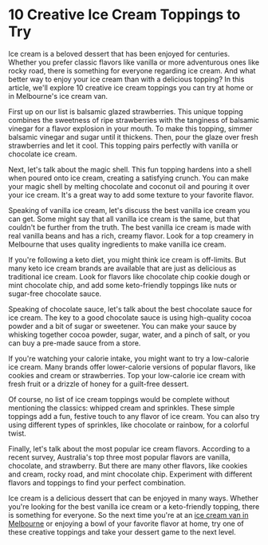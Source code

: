 <h1>10 Creative Ice Cream Toppings to Try</h1>
<p>Ice cream is a beloved dessert that has been enjoyed for centuries. Whether you prefer classic flavors like vanilla or more adventurous ones like rocky road, there is something for everyone regarding ice cream. And what better way to enjoy your ice cream than with a delicious topping? In this article, we'll explore 10 creative ice cream toppings you can try at home or in Melbourne's ice cream van.</p>
<p>First up on our list is balsamic glazed strawberries. This unique topping combines the sweetness of ripe strawberries with the tanginess of balsamic vinegar for a flavor explosion in your mouth. To make this topping, simmer balsamic vinegar and sugar until it thickens. Then, pour the glaze over fresh strawberries and let it cool. This topping pairs perfectly with vanilla or chocolate ice cream.</p>
<p>Next, let's talk about the magic shell. This fun topping hardens into a shell when poured onto ice cream, creating a satisfying crunch. You can make your magic shell by melting chocolate and coconut oil and pouring it over your ice cream. It's a great way to add some texture to your favorite flavor.</p>
<p>Speaking of vanilla ice cream, let's discuss the best vanilla ice cream you can get. Some might say that all vanilla ice cream is the same, but that couldn't be further from the truth. The best vanilla ice cream is made with real vanilla beans and has a rich, creamy flavor. Look for a top creamery in Melbourne that uses quality ingredients to make vanilla ice cream.</p>
<p>If you're following a keto diet, you might think ice cream is off-limits. But many keto ice cream brands are available that are just as delicious as traditional ice cream. Look for flavors like chocolate chip cookie dough or mint chocolate chip, and add some keto-friendly toppings like nuts or sugar-free chocolate sauce.</p>
Speaking of chocolate sauce, let's talk about the best chocolate sauce for ice cream. The key to a good chocolate sauce is using high-quality cocoa powder and a bit of sugar or sweetener. You can make your sauce by whisking together cocoa powder, sugar, water, and a pinch of salt, or you can buy a pre-made sauce from a store.</p>
If you're watching your calorie intake, you might want to try a low-calorie ice cream. Many brands offer lower-calorie versions of popular flavors, like cookies and cream or strawberries. Top your low-calorie ice cream with fresh fruit or a drizzle of honey for a guilt-free dessert.</p>
<p>Of course, no list of ice cream toppings would be complete without mentioning the classics: whipped cream and sprinkles. These simple toppings add a fun, festive touch to any flavor of ice cream. You can also try using different types of sprinkles, like chocolate or rainbow, for a colorful twist.</p>
Finally, let's talk about the most popular ice cream flavors. According to a recent survey, Australia's top three most popular flavors are vanilla, chocolate, and strawberry. But there are many other flavors, like cookies and cream, rocky road, and mint chocolate chip. Experiment with different flavors and toppings to find your perfect combination.</p>
<p>Ice cream is a delicious dessert that can be enjoyed in many ways. Whether you're looking for the best vanilla ice cream or a keto-friendly topping, there is something for everyone. So the next time you're at an <a href="https://www.icecreamdelights.com.au">ice cream van in Melbourne</a> or enjoying a bowl of your favorite flavor at home, try one of these creative toppings and take your dessert game to the next level.</p>
